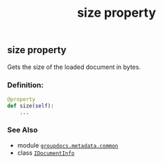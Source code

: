 ﻿---
title: size property
second_title: GroupDocs.Metadata for Python via .NET API References
description: 
type: docs
url: /python-net/groupdocs.metadata.common/idocumentinfo/size/
is_root: false
weight: 70
---

## size property


Gets the size of the loaded document in bytes.
### Definition:
```python
@property
def size(self):
    ...
```

### See Also
* module [`groupdocs.metadata.common`](../../)
* class [`IDocumentInfo`](/metadata/python-net/groupdocs.metadata.common/idocumentinfo)
